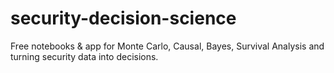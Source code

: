 # security-decision-science
Free notebooks &amp; app for Monte Carlo, Causal, Bayes, Survival Analysis and turning security data into decisions.
